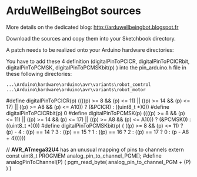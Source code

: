 ArduWellBeingBot sources
========================

More details on the dedicated blog: http://arduwellbeingbot.blogspot.fr


Download the sources and copy them into your Sketchbook directory.

A patch needs to be realized onto your Arduino hardware directories:

You have to add these 4 definition (digitalPinToPCICR, digitalPinToPCICRbit, digitalPinToPCMSK, digitalPinToPCMSKbit(p) ) into the pin_arduino.h file in these following directories:

    ...\Arduino\hardware\arduino\avr\variants\robot_control 
    ...\Arduino\hardware\arduino\avr\variants\robot_motor


#define digitalPinToPCICR(p) ((((p) >= 8 && (p) <= 11) || ((p) >= 14 && (p) <= 17) || ((p) >= A8 && (p) <= A10)) ? (&PCICR) : ((uint8_t *)0))
#define digitalPinToPCICRbit(p) 0
#define digitalPinToPCMSK(p) ((((p) >= 8 && (p) <= 11) || ((p) >= 14 && (p) <= 17) || ((p) >= A8 && (p) <= A10)) ? (&PCMSK0) : ((uint8_t *)0))
#define digitalPinToPCMSKbit(p) ( ((p) >= 8 && (p) <= 11) ? (p) - 4 : ((p) == 14 ? 3 : ((p) == 15 ? 1 : ((p) == 16 ? 2 : ((p) == 17 ? 0 : (p - A8 + 4))))))
 
// __AVR_ATmega32U4__ has an unusual mapping of pins to channels
extern const uint8_t PROGMEM analog_pin_to_channel_PGM[];
#define analogPinToChannel(P) ( pgm_read_byte( analog_pin_to_channel_PGM + (P) ) )

